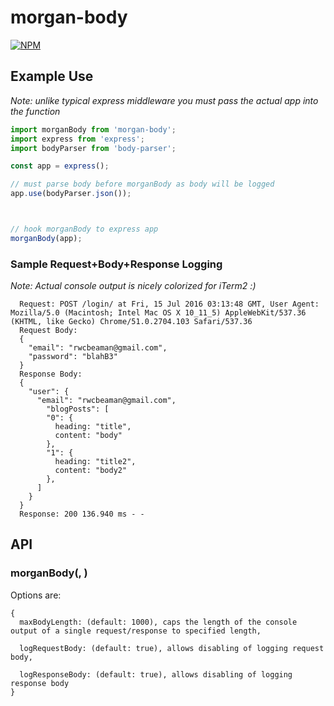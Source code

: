 # morgan-body

[![NPM][nodei-image]][nodei-url]

## Example Use
*Note: unlike typical express middleware you must pass the actual app into the function*
```js
import morganBody from 'morgan-body';
import express from 'express';
import bodyParser from 'body-parser';

const app = express();

// must parse body before morganBody as body will be logged
app.use(bodyParser.json());



// hook morganBody to express app
morganBody(app);
```

### Sample Request+Body+Response Logging
*Note: Actual console output is nicely colorized for iTerm2 :)*
```
  Request: POST /login/ at Fri, 15 Jul 2016 03:13:48 GMT, User Agent: Mozilla/5.0 (Macintosh; Intel Mac OS X 10_11_5) AppleWebKit/537.36 (KHTML, like Gecko) Chrome/51.0.2704.103 Safari/537.36
  Request Body:
  {
  	"email": "rwcbeaman@gmail.com",
  	"password": "blahB3"
  }
  Response Body:
  {
  	"user": {
      "email": "rwcbeaman@gmail.com",
    	"blogPosts": [
        "0": {
          heading: "title",
          content: "body"
        },
        "1": {
          heading: "title2",
          content: "body2"
        },
      ]
    }
  }
  Response: 200 136.940 ms - -
```
## API
### morganBody(<express instance>, <options object>)
  Options are:
  ```
  {
    maxBodyLength: (default: 1000), caps the length of the console output of a single request/response to specified length,

    logRequestBody: (default: true), allows disabling of logging request body,

    logResponseBody: (default: true), allows disabling of logging response body
  }
  ```

[nodei-image]: https://nodei.co/npm/morgan-body.png?downloads=true&downloadRank=true&stars=true
[nodei-url]: https://www.npmjs.com/package/morgan-body
